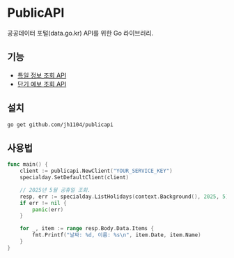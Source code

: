 # PublicAPI

공공데이터 포털(data.go.kr) API를 위한 Go 라이브러리.

## 기능

* [특일 정보 조회 API](https://www.data.go.kr/data/15012690/openapi.do)
* [단기 예보 조회 API](https://www.data.go.kr/data/15084084/openapi.do)

## 설치

```bash
go get github.com/jh1104/publicapi
```

## 사용법

```go
func main() {
	client := publicapi.NewClient("YOUR_SERVICE_KEY")
	specialday.SetDefaultClient(client)

	// 2025년 5월 공휴일 조회.
	resp, err := specialday.ListHolidays(context.Background(), 2025, 5)
	if err != nil {
		panic(err)
	}

	for _, item := range resp.Body.Data.Items {
		fmt.Printf("날짜: %d, 이름: %s\n", item.Date, item.Name)
	}
}
```
